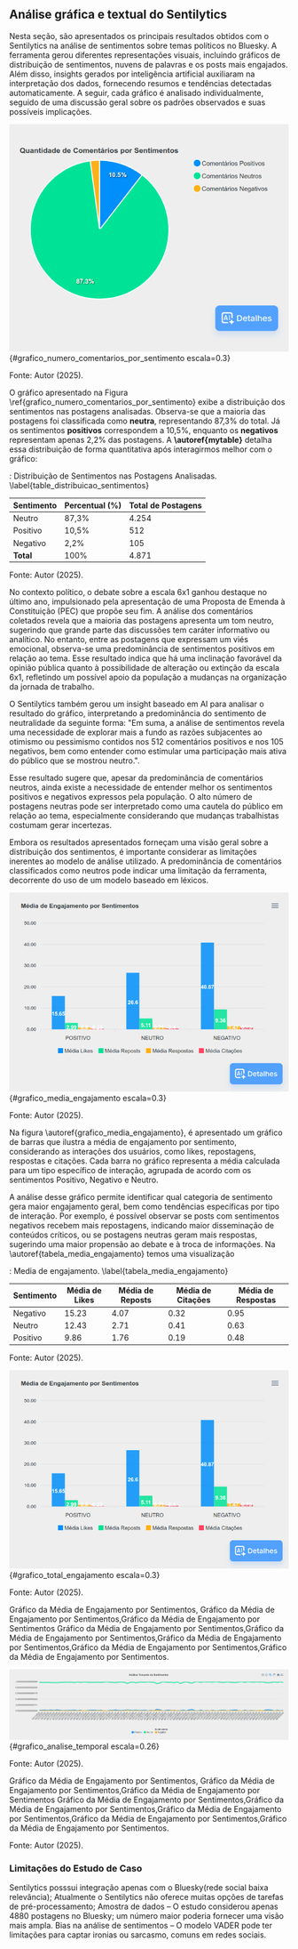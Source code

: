 ## Análise gráfica e textual do Sentilytics

Nesta seção, são apresentados os principais resultados obtidos com o Sentilytics na análise de sentimentos sobre temas políticos no Bluesky. A ferramenta gerou diferentes representações visuais, incluindo gráficos de distribuição de sentimentos, nuvens de palavras e os posts mais engajados. Além disso, insights gerados por inteligência artificial auxiliaram na interpretação dos dados, fornecendo resumos e tendências detectadas automaticamente. A seguir, cada gráfico é analisado individualmente, seguido de uma discussão geral sobre os padrões observados e suas possíveis implicações.

![Gráfico de Número de Comentários por Sentimentos](imagens/sentilytics/estudo-caso/quantidade_comentarios_por_sentimentos.png){#grafico_numero_comentarios_por_sentimento escala=0.3}

Fonte: Autor (2025).

O gráfico apresentado na Figura \ref{grafico_numero_comentarios_por_sentimento} exibe a distribuição dos sentimentos nas postagens analisadas. Observa-se que a maioria das postagens foi classificada como **neutra**, representando 87,3% do total. Já os sentimentos **positivos** correspondem a 10,5%, enquanto os **negativos** representam apenas 2,2% das postagens. A **\autoref{mytable}** detalha essa distribuição de forma quantitativa após interagirmos melhor com o gráfico:

: Distribuição de Sentimentos nas Postagens Analisadas. \label{table_distribuicao_sentimentos}

| Sentimento | Percentual (%) | Total de Postagens |
|------------|----------------|--------------------|
| Neutro     | 87,3%          | 4.254              |
| Positivo   | 10,5%          | 512                |
| Negativo   | 2,2%           | 105                |
| **Total**  | 100%           | 4.871              |

Fonte: Autor (2025).

No contexto político, o debate sobre a escala 6x1 ganhou destaque no último ano, impulsionado pela apresentação de uma Proposta de Emenda à Constituição (PEC) que propõe seu fim. A análise dos comentários coletados revela que a maioria das postagens apresenta um tom neutro, sugerindo que grande parte das discussões tem caráter informativo ou analítico. No entanto, entre as postagens que expressam um viés emocional, observa-se uma predominância de sentimentos positivos em relação ao tema. Esse resultado indica que há uma inclinação favorável da opinião pública quanto à possibilidade de alteração ou extinção da escala 6x1, refletindo um possível apoio da população a mudanças na organização da jornada de trabalho.

O Sentilytics também gerou um insight baseado em AI para analisar o resultado do gráfico, interpretando a predominância do sentimento de neutralidade da seguinte forma: "Em suma, a análise de sentimentos revela uma necessidade de explorar mais a fundo as razões subjacentes ao otimismo ou pessimismo contidos nos 512 comentários positivos e nos 105 negativos, bem como entender como estimular uma participação mais ativa do público que se mostrou neutro.".

Esse resultado sugere que, apesar da predominância de comentários neutros, ainda existe a necessidade de entender melhor os sentimentos positivos e negativos expressos pela população. O alto número de postagens neutras pode ser interpretado como uma cautela do público em relação ao tema, especialmente considerando que mudanças trabalhistas costumam gerar incertezas.

Embora os resultados apresentados forneçam uma visão geral sobre a distribuição dos sentimentos, é importante considerar as limitações inerentes ao modelo de análise utilizado. A predominância de comentários classificados como neutros pode indicar uma limitação da ferramenta, decorrente do uso de um modelo baseado em léxicos.

![Gráfico da Média de Engajamento por Sentimentos](imagens/sentilytics/estudo-caso/media_engajamento_por_sentimento.png){#grafico_media_engajamento escala=0.3}

Fonte: Autor (2025).

Na figura \autoref{grafico_media_engajamento}, é apresentado um gráfico de barras que ilustra a média de engajamento por sentimento, considerando as interações dos usuários, como likes, repostagens, respostas e citações. Cada barra no gráfico representa a média calculada para um tipo específico de interação, agrupada de acordo com os sentimentos Positivo, Negativo e Neutro.

A análise desse gráfico permite identificar qual categoria de sentimento gera maior engajamento geral, bem como tendências específicas por tipo de interação. Por exemplo, é possível observar se posts com sentimentos negativos recebem mais repostagens, indicando maior disseminação de conteúdos críticos, ou se postagens neutras geram mais respostas, sugerindo uma maior propensão ao debate e à troca de informações. Na \autoref{tabela_media_engajamento} temos uma visualização

: Media de engajamento. \label{tabela_media_engajamento}

| Sentimento | Média de Likes | Média de Reposts | Média de Citações | Média de Respostas |
|------------|----------------|------------------|-------------------|--------------------|
| Negativo   | 15.23          | 4.07             | 0.32              | 0.95               |
| Neutro     | 12.43          | 2.71             | 0.41              | 0.63               |
| Positivo   | 9.86           | 1.76             | 0.19              | 0.48               |

Fonte: Autor (2025).


![Gráfico da Total de Engajamento por Sentimentos](imagens/sentilytics/estudo-caso/media_engajamento_por_sentimento.png){#grafico_total_engajamento escala=0.3}

Fonte: Autor (2025).

Gráfico da Média de Engajamento por Sentimentos, Gráfico da Média de Engajamento por Sentimentos,Gráfico da Média de Engajamento por Sentimentos Gráfico da Média de Engajamento por Sentimentos,Gráfico da Média de Engajamento por Sentimentos,Gráfico da Média de Engajamento por Sentimentos,Gráfico da Média de Engajamento por Sentimentos,Gráfico da Média de Engajamento por Sentimentos.

![Gráfico da Análise Temporal de Sentimentos](imagens/sentilytics/estudo-caso/analise_temporal_sentimentos.png){#grafico_analise_temporal escala=0.26}

Fonte: Autor (2025).

Gráfico da Média de Engajamento por Sentimentos, Gráfico da Média de Engajamento por Sentimentos,Gráfico da Média de Engajamento por Sentimentos Gráfico da Média de Engajamento por Sentimentos,Gráfico da Média de Engajamento por Sentimentos,Gráfico da Média de Engajamento por Sentimentos,Gráfico da Média de Engajamento por Sentimentos,Gráfico da Média de Engajamento por Sentimentos.

Fonte: Autor (2025).

### Limitações do Estudo de Caso

Sentilytics posssui integração apenas com o Bluesky(rede social baixa relevância);
Atualmente o Sentilytics não oferece muitas opções de tarefas de pré-processamento;
Amostra de dados – O estudo considerou apenas 4880 postagens no Bluesky; um número maior poderia fornecer uma visão mais ampla.
Bias na análise de sentimentos – O modelo VADER pode ter limitações para captar ironias ou sarcasmo, comuns em redes sociais.
